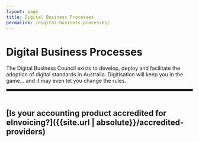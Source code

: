 ```yaml
---
layout: page
title: Digital Business Processes
permalink: /digital-business-processes/
---
```


# Digital Business Processes

The Digital Business Council exists to develop, deploy and facilitate the adoption of digital standards in Australia. Digitisation will keep you in the game… and it may even let you change the rules.

<div>
<style>
.mySlides {display:none}
.w3-left, .w3-right, .w3-badge {cursor:pointer}
.w3-left{float:left!important}
.w3-right{float:right!important}
.w3-badge {background-color:#000;color:#fff;display:inline-block;padding:0px;text-align:center;height:13px;width:13px; border-radius:50%}
.w3-border{border:1px solid #ccc!important}
.w3-padding-left{padding-left:16px!important}.w3-padding-right{padding-right:16px!important}
.w3-transparent{background-color:transparent!important}
.w3-white,.w3-hover-white:hover{color:#000!important;background-color:#fff!important}
.w3-hover-text-khaki:hover{color:#b4aa50!important}
.w3-display-bottommiddle{
position:absolute;
bottom:0;
background-color:#000000;
opacity:0.7;
width:100%;
text-align:center
}
.w3-center{display:inline-block}
.w3-large{font-size:18px!important}
.w3-section{margin-top:16px!important}
.w3-content{max-width:980px;margin:auto;font-family:Verdana,sans-serif;font-size:15px;line-height:1.5;overflow-x:hidden}
.w3-container{padding:0.01em 16px}
.w3-container:after,.w3-container:before{content:"";display:table;clear:both}
.w3-display-container{position:relative;border:solid;}
</style>

<div class="w3-content w3-display-container" style="max-width:800px;max-height:600px">
<img class="mySlides" src="{{site.url | absolute}}/images/einvoicing-current-state.png" style="width:100%">
<img class="mySlides" src="{{site.url | absolute}}/images/einvoicing-current-state2.png" style="width:100%">
<img class="mySlides" src="{{site.url | absolute}}/images/einvoicing-approach.png" style="width:100%">
<img class="mySlides" src="{{site.url | absolute}}/images/einvoicing-approach2.png" style="width:100%">

<div class="mySlides" style="text-align:center;">
<img src="{{site.url | absolute}}/images/einvoicing-approach3.png" style="width:100%">
</div>

  <div class="w3-center w3-section w3-large w3-text-white w3-display-bottommiddle" >
    <div class="w3-left w3-padding-left w3-hover-text-khaki" onclick="plusDivs(-1)">&#10094;</div>
    <div class="w3-right w3-padding-right w3-hover-text-khaki" onclick="plusDivs(1)">&#10095;</div>
    <span class="w3-badge dotObjects w3-border w3-transparent w3-hover-white" onclick="currentDiv(1)"></span>
    <span class="w3-badge dotObjects w3-border w3-transparent w3-hover-white" onclick="currentDiv(2)"></span>
    <span class="w3-badge dotObjects w3-border w3-transparent w3-hover-white" onclick="currentDiv(3)"></span>
    <span class="w3-badge dotObjects w3-border w3-transparent w3-hover-white" onclick="currentDiv(4)"></span>
    <span class="w3-badge dotObjects w3-border w3-transparent w3-hover-white" onclick="currentDiv(5)"></span>
  </div>
</div>
  
<script>
var slideIndex = 1;
showDivs(slideIndex);

function plusDivs(n) {
  showDivs(slideIndex += n);
}

function currentDiv(n) {
  showDivs(slideIndex = n);
}

function showDivs(n) {
  var i;
  var x = document.getElementsByClassName("mySlides");
  var dots = document.getElementsByClassName("dotObjects");
  if (n > x.length) {slideIndex = 1}    
  if (n < 1) {slideIndex = x.length}
  for (i = 0; i < x.length; i++) {
     x[i].style.display = "none";  
  }
  for (i = 0; i < dots.length; i++) {
     dots[i].className = dots[i].className.replace(" w3-white", "");
  }
  x[slideIndex-1].style.display = "block";  
  dots[slideIndex-1].className += " w3-white";
}
</script>

</div>
<br>

## [Is your accounting product accredited for eInvoicing?]({{site.url | absolute}}/accredited-providers)
